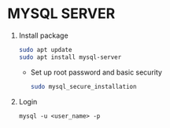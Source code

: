 # MYSQL SERVER

1. Install package
    ```sh
    sudo apt update
    sudo apt install mysql-server
    ```
    - Set up root password and basic security
        ```sh
        sudo mysql_secure_installation
        ```
2. Login
    ```
    mysql -u <user_name> -p
    ````